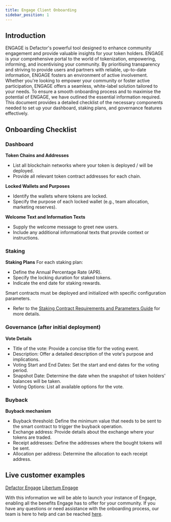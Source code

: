 ```yaml
---
title: Engage Client Onboarding
sidebar_position: 1
---
```


## Introduction

ENGAGE is Defactor's powerful tool designed to enhance community engagement and provide valuable insights for your token holders. ENGAGE is your comprehensive portal to the world of tokenization, empowering, informing, and incentivising your community. By prioritising transparency and striving to provide users and partners with reliable, up-to-date information, ENGAGE fosters an environment of active involvement. Whether you're looking to empower your community or foster active participation, ENGAGE offers a seamless, white-label solution tailored to your needs.
To ensure a smooth onboarding process and to maximise the potential of ENGAGE, we have outlined the essential information required. This document provides a detailed checklist of the necessary components needed to set up your dashboard, staking plans, and governance features effectively.

## Onboarding Checklist

### Dashboard

**Token Chains and Addresses**

- List all blockchain networks where your token is deployed / will be deployed.
- Provide all relevant token contract addresses for each chain.

**Locked Wallets and Purposes**

- Identify the wallets where tokens are locked.
- Specify the purpose of each locked wallet (e.g., team allocation, marketing reserves).

**Welcome Text and Information Texts**

- Supply the welcome message to greet new users.
- Include any additional informational texts that provide context or instructions.

### Staking

**Staking Plans**
For each staking plan:

- Define the Annual Percentage Rate (APR).
- Specify the locking duration for staked tokens.
- Indicate the end date for staking rewards.

Smart contracts must be deployed and initialized with specific configuration parameters.

- Refer to the [Staking Contract Requirements and Parameters Guide](https://defactor.dev/docs/engage/how-tos/smart-contract-config.md) for more details.

### Governance (after initial deployment)

**Vote Details**

- Title of the vote: Provide a concise title for the voting event.
- Description: Offer a detailed description of the vote's purpose and implications.
- Voting Start and End Dates: Set the start and end dates for the voting period.
- Snapshot Date: Determine the date when the snapshot of token holders' balances will be taken.
- Voting Options: List all available options for the vote.

### Buyback

**Buyback mechanism**

- Buyback threshold: Define the minimum value that needs to be sent to the smart contract to trigger the buyback operation.
- Exchange address: Provide details about the exchange where your tokens are traded.
- Receipt addresses: Define the addresses where the bought tokens will be sent.
- Allocation per address: Determine the allocation to each receipt address.

## Live customer examples

[Defactor Engage](https://engage.defactor.com/dashboard)
[Libertum Engage](https://earn.libertum.io/staking)

With this information we will be able to launch your instance of Engage, enabling all the benefits Engage has to offer for your community. If you have any questions or need assistance with the onboarding process, our team is here to help and can be reached [here](https://www.defactor.com/contact).
